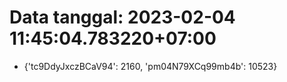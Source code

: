 # Data tanggal: 2023-02-04 11:45:04.783220+07:00

* {'tc9DdyJxczBCaV94': 2160, 'pm04N79XCq99mb4b': 10523}
